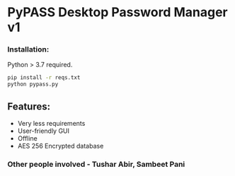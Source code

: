 # PyPASS Desktop Password Manager v1

### Installation:
Python > 3.7 required.

```sh
pip install -r reqs.txt
python pypass.py
```

## Features:
- Very less requirements
- User-friendly GUI
- Offline
- AES 256 Encrypted database

### Other people involved - Tushar Abir, Sambeet Pani
